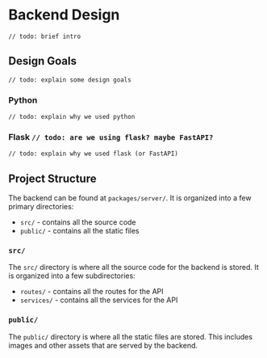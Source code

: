 # Backend Design
`// todo: brief intro`

## Design Goals
`// todo: explain some design goals`

### Python
`// todo: explain why we used python`

### Flask `// todo: are we using flask? maybe FastAPI?`
`// todo: explain why we used flask (or FastAPI)`

## Project Structure
The backend can be found at `packages/server/`. It is organized into a few primary directories:
- `src/` - contains all the source code
- `public/` - contains all the static files

### `src/`
The `src/` directory is where all the source code for the backend is stored. It is organized into a few subdirectories:
- `routes/` - contains all the routes for the API
- `services/` - contains all the services for the API

### `public/`
The `public/` directory is where all the static files are stored. This includes images and other assets that are served by the backend.
